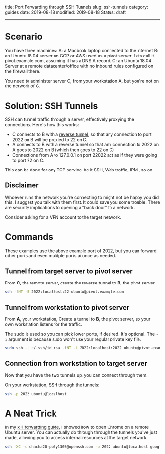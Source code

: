 title: Port Forwarding through SSH Tunnels
slug: ssh-tunnels
category: guides
date: 2019-08-18
modified: 2019-08-18
Status: draft

---

# Scenario

You have three machines:
A: a Macbook laptop connected to the internet
B: an Ubuntu 18.04 server on GCP or AWS used as a pivot server.
   Lets call it pivot.example.com, assuming it has a DNS A record.
C: an Ubuntu 18.04 Server at a remote datacenter/office with no inbound rules
   configured on the firewall there.

You need to administer server C, from your workstation A, but you're not on the
network of C.


# Solution: SSH Tunnels
SSH can tunnel traffic through a server, effectively proxying the connections.
Here's how this works:

- C connects to B with a [reverse tunnel](https://www.howtoforge.com/reverse-ssh-tunneling),
  so that any connection to port 2022 on B will be proxied to 22 on C.
- A connects to B with a reverse tunnel so that any connection to 2022 on A
  goes to 2022 on B (which then goes to 22 on C)
- Connections from A to 127.0.0.1 on port 22022 act as if they were going to
  port 22 on C.

This can be done for any TCP service, be it SSH, Web traffic, IPMI, so on.


## Disclaimer
Whoever runs the network you're connecting to might not be happy you did this.
I suggest you talk with them first. It could save you some trouble. There are
security implications to opening a "back door" to a network.

Consider asking for a VPN account to the target network.


# Commands
These examples use the above example port of 2022, but you can forward other
ports and even multiple ports at once as needed.


## Tunnel from target server to pivot server
From **C**, the remote server,
create the reverse tunnel to **B**, the pivot server.
```bash
ssh -fNT -R 2022:localhost:22 ubuntu@pivot.example.com
```

## Tunnel from workstation to pivot server

From **A**, your workstation,
Create a tunnel to **B**, the pivot server, so your own workstation listens
for the traffic.

The sudo is used so you can pick lower ports, if desired. It's optional. The
`-i` argument is because sudo won't use your regular private key file.
```bash
sudo ssh -i ~/.ssh/id_rsa -fNT -L 2022:localhost:2022 ubuntu@pivot.example.com
```

## Connection from workstation to target server
Now that you have the two tunnels up, you can connect through them.

On your workstation, SSH through the tunnels:
```bash
ssh -p 2022 ubuntu@localhost
```


# A Neat Trick
In my [x11 forwarding guide](x11-forwarding-ubuntu18), I showed how to open
Chrome on a remote Ubuntu server. You can actually do through through the
tunnels you've just made, allowing you to access internal resources at the
target network.

```bash
ssh -XC -c chacha20-poly1305@openssh.com -p 2022 ubuntu@localhost google-chrome
```
